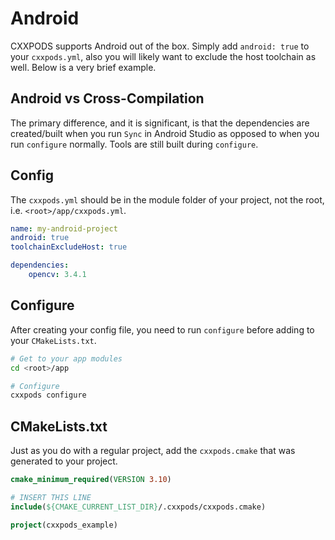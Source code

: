 # Android

CXXPODS supports Android out of the box.  Simply add `android: true` to your `cxxpods.yml`, also you will likely want to exclude the host toolchain as well.  Below is a very brief example.

## Android vs Cross-Compilation

The primary difference, and it is significant, is that the dependencies are created/built when you run `Sync` in Android Studio as opposed to when you run `configure` normally.  Tools are still built during `configure`. 

## Config

The `cxxpods.yml` should be in the module folder of your project, not the root, i.e. `<root>/app/cxxpods.yml`.

```yaml
name: my-android-project
android: true
toolchainExcludeHost: true

dependencies:
	opencv: 3.4.1
```



## Configure

After creating your config file, you need to run `configure` before adding to your `CMakeLists.txt`.

```bash
# Get to your app modules
cd <root>/app

# Configure
cxxpods configure

```



## CMakeLists.txt

Just as you do with a regular project, add the `cxxpods.cmake` that was generated to your project.

```cmake
cmake_minimum_required(VERSION 3.10)

# INSERT THIS LINE
include(${CMAKE_CURRENT_LIST_DIR}/.cxxpods/cxxpods.cmake)

project(cxxpods_example)
```



